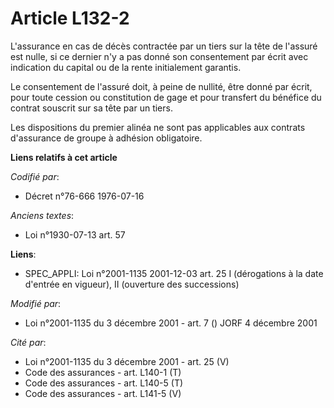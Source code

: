 # Article L132-2

L'assurance en cas de décès contractée par un tiers sur la tête de l'assuré est nulle, si ce dernier n'y a pas donné son
consentement par écrit avec indication du capital ou de la rente initialement garantis.

Le consentement de l'assuré doit, à peine de nullité, être donné par écrit, pour toute cession ou constitution de gage et
pour transfert du bénéfice du contrat souscrit sur sa tête par un tiers.

Les dispositions du premier alinéa ne sont pas applicables aux contrats d'assurance de groupe à adhésion obligatoire.

**Liens relatifs à cet article**

_Codifié par_:

  - Décret n°76-666 1976-07-16

_Anciens textes_:

  - Loi n°1930-07-13 art. 57

**Liens**:

  - SPEC_APPLI: Loi n°2001-1135 2001-12-03 art. 25 I (dérogations à la date d'entrée en vigueur), II (ouverture des successions)

_Modifié par_:

  - Loi n°2001-1135 du 3 décembre 2001 - art. 7 () JORF 4 décembre 2001

_Cité par_:

  - Loi n°2001-1135 du 3 décembre 2001 - art. 25 (V)
  - Code des assurances - art. L140-1 (T)
  - Code des assurances - art. L140-5 (T)
  - Code des assurances - art. L141-5 (V)
